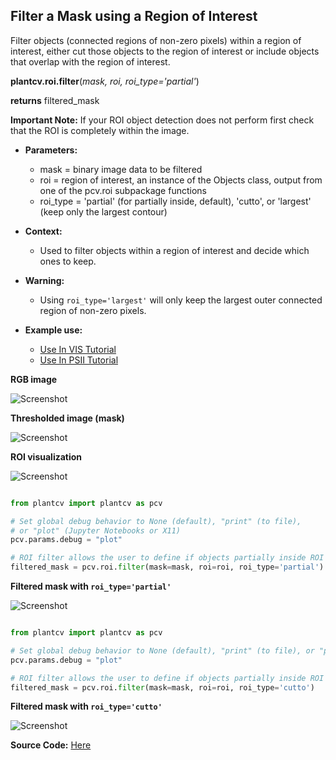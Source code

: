 ## Filter a Mask using a Region of Interest

Filter objects (connected regions of non-zero pixels) within a region of interest, either cut those objects to the region of interest
or include objects that overlap with the region of interest.

**plantcv.roi.filter**(*mask, roi, roi_type='partial'*)

**returns** filtered_mask

**Important Note:** If your ROI object detection does not perform first check that the ROI is
completely within the image.

- **Parameters:**
    - mask = binary image data to be filtered
    - roi = region of interest, an instance of the Objects class, output from one of the pcv.roi subpackage functions
    - roi_type = 'partial' (for partially inside, default), 'cutto', or 'largest' (keep only the largest contour)

- **Context:**
    - Used to filter objects within a region of interest and decide which ones to keep.

- **Warning:**
    - Using `roi_type='largest'` will only keep the largest outer connected region of non-zero pixels.

- **Example use:**
    - [Use In VIS Tutorial](https://plantcv.org/tutorials/simple-rgb-workflow)
    - [Use In PSII Tutorial](https://plantcv.org/tutorials/photosynthesis)

**RGB image**

![Screenshot](img/documentation_images/roi_filter/rgb_img.png)

**Thresholded image (mask)**

![Screenshot](img/documentation_images/roi_filter/bin_img.png)

**ROI visualization**

![Screenshot](img/documentation_images/roi_filter/roi_img.png)


```python

from plantcv import plantcv as pcv

# Set global debug behavior to None (default), "print" (to file),
# or "plot" (Jupyter Notebooks or X11)
pcv.params.debug = "plot"

# ROI filter allows the user to define if objects partially inside ROI are included or if objects are cut to ROI.
filtered_mask = pcv.roi.filter(mask=mask, roi=roi, roi_type='partial')

```


**Filtered mask with `roi_type='partial'`**

![Screenshot](img/documentation_images/roi_filter/mask_partial.png)

```python

from plantcv import plantcv as pcv

# Set global debug behavior to None (default), "print" (to file), or "plot" (Jupyter Notebooks or X11)
pcv.params.debug = "plot"

# ROI filter allows the user to define if objects partially inside ROI are included or if objects are cut to ROI.
filtered_mask = pcv.roi.filter(mask=mask, roi=roi, roi_type='cutto')
```

**Filtered mask with `roi_type='cutto'`**

![Screenshot](img/documentation_images/roi_filter/mask_cutto.png)


**Source Code:** [Here](https://github.com/danforthcenter/plantcv/blob/main/plantcv/plantcv/roi/roi_methods.py)
